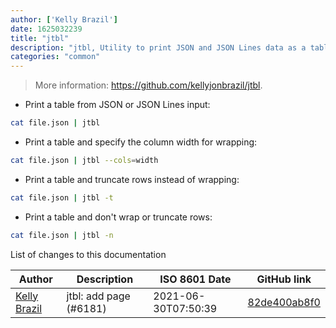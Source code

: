 ```yaml
---
author: ['Kelly Brazil']
date: 1625032239
title: "jtbl"
description: "jtbl, Utility to print JSON and JSON Lines data as a table in the terminal."
categories: "common"
---
```

> More information: <https://github.com/kellyjonbrazil/jtbl>.

- Print a table from JSON or JSON Lines input:

```bash
cat file.json | jtbl
```

- Print a table and specify the column width for wrapping:

```bash
cat file.json | jtbl --cols=width
```

- Print a table and truncate rows instead of wrapping:

```bash
cat file.json | jtbl -t
```

- Print a table and don't wrap or truncate rows:

```bash
cat file.json | jtbl -n
```
List of changes to this documentation


Author | Description | ISO 8601 Date | GitHub link
------|-----|-----|-----
[Kelly Brazil](mailto:kellyjonbrazil@gmail.com) | jtbl: add page (#6181) | 2021-06-30T07:50:39 | [82de400ab8f0](https://github.com/tldr-pages/tldr/commit/82de400ab8f0d499d161e4c1f3a9a900832bb4b2)

